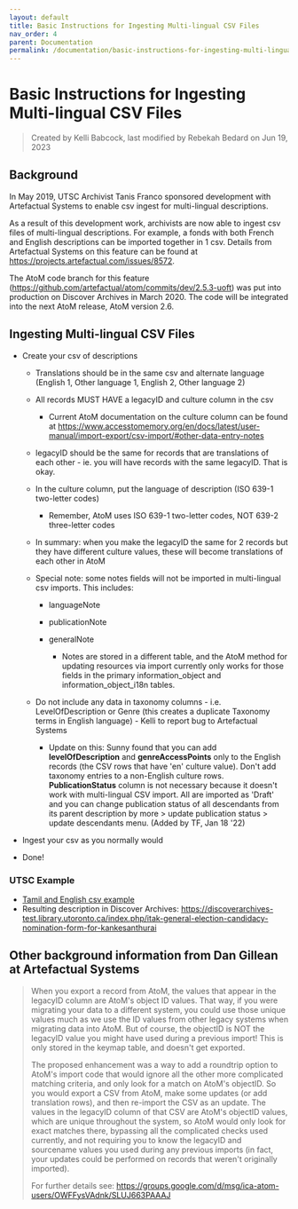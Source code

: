 ```yaml
---
layout: default
title: Basic Instructions for Ingesting Multi-lingual CSV Files
nav_order: 4
parent: Documentation
permalink: /documentation/basic-instructions-for-ingesting-multi-lingual-csv-files.md
---
```


# Basic Instructions for Ingesting Multi-lingual CSV Files

> Created by Kelli Babcock, last modified by Rebekah Bedard on Jun 19, 2023

## Background
In May 2019, UTSC Archivist Tanis Franco sponsored development with Artefactual Systems to enable csv ingest for multi-lingual descriptions.

As a result of this development work, archivists are now able to ingest csv files of multi-lingual descriptions. For example, a fonds with both French and English descriptions can be imported together in 1 csv. Details from Artefactual Systems on this feature can be found at https://projects.artefactual.com/issues/8572. 

The AtoM code branch for this feature (https://github.com/artefactual/atom/commits/dev/2.5.3-uoft) was put into production on Discover Archives in March 2020. The code will be integrated into the next AtoM release, AtoM version 2.6. 

## Ingesting Multi-lingual CSV Files

* Create your csv of descriptions

    * Translations should be in the same csv and alternate language (English 1, Other language 1, English 2, Other language 2)

    * All records MUST HAVE a legacyID and culture column in the csv

        * Current AtoM documentation on the culture column can be found at https://www.accesstomemory.org/en/docs/latest/user-manual/import-export/csv-import/#other-data-entry-notes  

    * legacyID should be the same for records that are translations of each other - ie. you will have records with the same legacyID. That is okay.

    * In the culture column, put the language of description (ISO 639-1 two-letter codes)

        * Remember, AtoM uses ISO 639-1 two-letter codes, NOT 639-2 three-letter codes

    * In summary: when you make the legacyID the same for 2 records but they have different culture values, these will become translations of each other in AtoM

    * Special note: some notes fields will not be imported in multi-lingual csv imports. This includes:

        * languageNote

        * publicationNote

        * generalNote

            * Notes are stored in a different table, and the AtoM method for updating resources via import currently only works for those fields in the primary information_object and information_object_i18n tables. 

    * Do not include any data in taxonomy columns - i.e. LevelOfDescription or Genre (this creates a duplicate Taxonomy terms in English language) - Kelli to report bug to Artefactual Systems

        * Update on this: Sunny found that you can add **levelOfDescription** and **genreAccessPoints** only to the English records (the CSV rows that have 'en' culture value). Don't add taxonomy entries to a non-English culture rows. **PublicationStatus** column is not necessary because it doesn't work with multi-lingual CSV import. All are imported as 'Draft' and you can change publication status of all descendants from its parent description by  more > update publication status > update descendants menu. (Added by TF, Jan 18 '22)

* Ingest your csv as you normally would

* Done!

### UTSC Example
* [Tamil and English csv example](/attachments/TamilTest_20220118.csv)
* Resulting description in Discover Archives: https://discoverarchives-test.library.utoronto.ca/index.php/itak-general-election-candidacy-nomination-form-for-kankesanthurai


## Other background information from Dan Gillean at Artefactual Systems

> When you export a record from AtoM, the values that appear in the legacyID column are AtoM's object ID values. That way, if you were migrating your data to a different system, you could use those unique values much as we use the ID values from other legacy systems when migrating data into AtoM. But of course, the objectID is NOT the legacyID value you might have used during a previous import! This is only stored in the keymap table, and doesn't get exported. 
> 
> The proposed enhancement was a way to add a roundtrip option to AtoM's import code that would ignore all the other more complicated matching criteria, and only look for a match on AtoM's objectID. So you would export a CSV from AtoM, make some updates (or add translation rows), and then re-import the CSV as an update. The values in the legacyID column of that CSV are AtoM's objectID values, which are unique throughout the system, so AtoM would only look for exact matches there, bypassing all the complicated checks used currently, and not requiring you to know the legacyID and sourcename values you used during any previous imports (in fact, your updates could be performed on records that weren't originally imported). 
> 
> For further details see: https://groups.google.com/d/msg/ica-atom-users/OWFFysVAdnk/SLUJ663PAAAJ